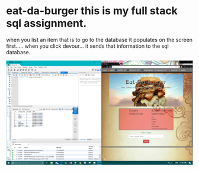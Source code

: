 # eat-da-burger this is  my full stack sql assignment. 
when you list an item that is to go to the database it populates on the screen first..... when you click devour... it sends that information to the sql database.

![](https://github.com/vengefulbliss/eat-da-burger/blob/master/public/assets/img/Screenshot.png?raw=true)
